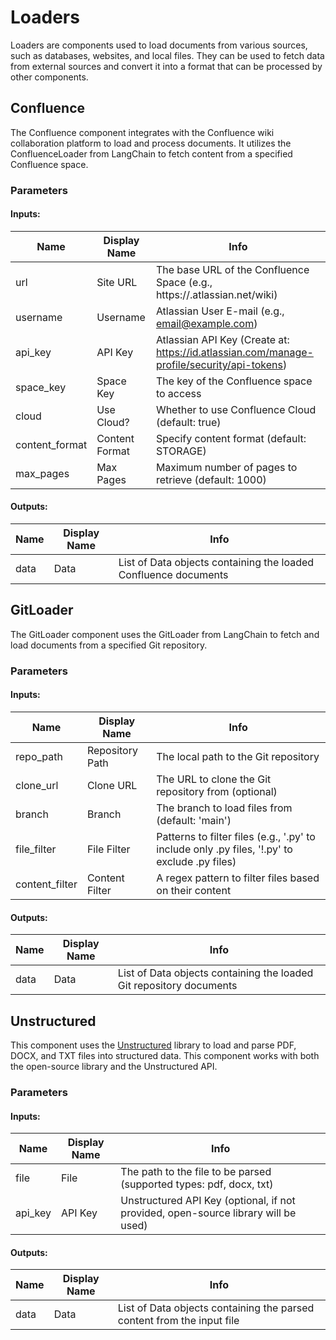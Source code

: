 # Loaders

Loaders are components used to load documents from various sources, such as databases, websites, and local files. They can be used to fetch data from external sources and convert it into a format that can be processed by other components.

## Confluence

The Confluence component integrates with the Confluence wiki collaboration platform to load and process documents. It utilizes the ConfluenceLoader from LangChain to fetch content from a specified Confluence space.

### Parameters

#### Inputs:

| Name | Display Name | Info |
| --- | --- | --- |
| url | Site URL | The base URL of the Confluence Space (e.g., https://<company>.atlassian.net/wiki) |
| username | Username | Atlassian User E-mail (e.g., email@example.com) |
| api_key | API Key | Atlassian API Key (Create at: https://id.atlassian.com/manage-profile/security/api-tokens) |
| space_key | Space Key | The key of the Confluence space to access |
| cloud | Use Cloud? | Whether to use Confluence Cloud (default: true) |
| content_format | Content Format | Specify content format (default: STORAGE) |
| max_pages | Max Pages | Maximum number of pages to retrieve (default: 1000) |

#### Outputs:

| Name | Display Name | Info |
| --- | --- | --- |
| data | Data | List of Data objects containing the loaded Confluence documents |

## GitLoader

The GitLoader component uses the GitLoader from LangChain to fetch and load documents from a specified Git repository.

### Parameters

#### Inputs:

| Name | Display Name | Info |
| --- | --- | --- |
| repo_path | Repository Path | The local path to the Git repository |
| clone_url | Clone URL | The URL to clone the Git repository from (optional) |
| branch | Branch | The branch to load files from (default: 'main') |
| file_filter | File Filter | Patterns to filter files (e.g., '.py' to include only .py files, '!.py' to exclude .py files) |
| content_filter | Content Filter | A regex pattern to filter files based on their content |

#### Outputs:

| Name | Display Name | Info |
| --- | --- | --- |
| data | Data | List of Data objects containing the loaded Git repository documents |

## Unstructured

This component uses the [Unstructured](https://unstructured.io/) library to load and parse PDF, DOCX, and TXT files into structured data. This component works with both the open-source library and the Unstructured API.

### Parameters

#### Inputs:

| Name | Display Name | Info |
| --- | --- | --- |
| file | File | The path to the file to be parsed (supported types: pdf, docx, txt) |
| api_key | API Key | Unstructured API Key (optional, if not provided, open-source library will be used) |

#### Outputs:

| Name | Display Name | Info |
| --- | --- | --- |
| data | Data | List of Data objects containing the parsed content from the input file |